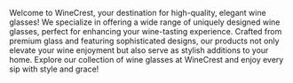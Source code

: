 Welcome to WineCrest, your destination for high-quality, elegant wine glasses! We specialize in offering a wide range of uniquely designed wine glasses, perfect for enhancing your wine-tasting experience. Crafted from premium glass and featuring sophisticated designs, our products not only elevate your wine enjoyment but also serve as stylish additions to your home. Explore our collection of wine glasses at WineCrest and enjoy every sip with style and grace!
